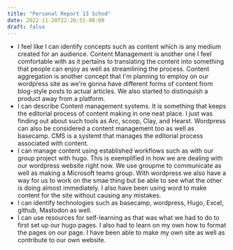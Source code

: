 ```yaml
---
title: "Personal Report 13 Schod"
date: 2022-11-20T22:26:51-08:00
draft: false
---
```


- I feel like I can identify concepts such as content which is any medium created for an audience. Content Management is another one I feel comfortable with as it pertains to translating the content into something that people can enjoy as well as streamlining the process. Content aggregation is another concept that I'm planning to employ on our wordpress site as we're gonna have different forms of content from blog-style posts to actual articles. We also started to distinquish a product away from a platform. 
- I can describe Content management systems. It is something that keeps the editorial process of content making in one neat place.  I just was finding out about such tools as Arc, scoop, Clay, and Hearst. Wordpress can also be considered a content management too as well as basecamp. CMS is a systemt that manages the editorial process associated with content. 
- I can manage content using established workflows such as with our group project with hugo. This is exemplified in how we are dealing with our wordpress website right now. We use groupme to communicate as well as making a Microsoft teams group. With wordpress we also have a way for us to work on the smae thing but be able to see what the other is doing almost immediately. I also have been using word to make content for the site without causing any mistakes. 
- I can identify technologies such as basecamp, wordpress, Hugo, Excel, github, Mastodon as well.
- I can use resources for self-learning as that was what we had to do to first set up our hugo pages. I also had to learn on my own how to format the pages on our page. I have been able to make my own site as well as contribute to our own website.